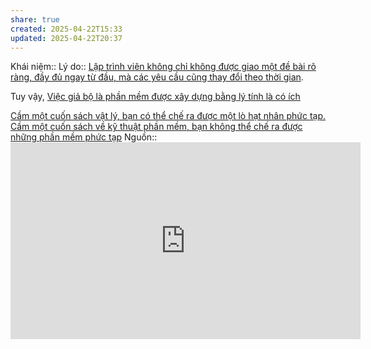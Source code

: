 ```yaml
---
share: true
created: 2025-04-22T15:33
updated: 2025-04-22T20:37
---
```

Khái niệm:: 
Lý do:: [Lập trình viên không chỉ không được giao một đề bài rõ ràng, đầy đủ ngay từ đầu, mà các yêu cầu cũng thay đổi theo thời gian](./L%E1%BA%ADp%20tr%C3%ACnh%20vi%C3%AAn%20kh%C3%B4ng%20ch%E1%BB%89%20kh%C3%B4ng%20%C4%91%C6%B0%E1%BB%A3c%20giao%20m%E1%BB%99t%20%C4%91%E1%BB%81%20b%C3%A0i%20r%C3%B5%20r%C3%A0ng,%20%C4%91%E1%BA%A7y%20%C4%91%E1%BB%A7%20ngay%20t%E1%BB%AB%20%C4%91%E1%BA%A7u,%20m%C3%A0%20c%C3%A1c%20y%C3%AAu%20c%E1%BA%A7u%20c%C5%A9ng%20thay%20%C4%91%E1%BB%95i%20theo%20th%E1%BB%9Di%20gian.md). 

Tuy vậy, [Việc giả bộ là phần mềm được xây dựng bằng lý tính là có ích](./Vi%E1%BB%87c%20gi%E1%BA%A3%20b%E1%BB%99%20l%C3%A0%20ph%E1%BA%A7n%20m%E1%BB%81m%20%C4%91%C6%B0%E1%BB%A3c%20x%C3%A2y%20d%E1%BB%B1ng%20b%E1%BA%B1ng%20l%C3%BD%20t%C3%ADnh%20l%C3%A0%20c%C3%B3%20%C3%ADch.md) 

[Cầm một cuốn sách vật lý, bạn có thể chế ra được một lò hạt nhân phức tạp. Cầm một cuốn sách về kỹ thuật phần mềm, bạn không thể chế ra được những phần mềm phức tạp](./C%E1%BA%A7m%20m%E1%BB%99t%20cu%E1%BB%91n%20s%C3%A1ch%20v%E1%BA%ADt%20l%C3%BD,%20b%E1%BA%A1n%20c%C3%B3%20th%E1%BB%83%20ch%E1%BA%BF%20ra%20%C4%91%C6%B0%E1%BB%A3c%20m%E1%BB%99t%20l%C3%B2%20h%E1%BA%A1t%20nh%C3%A2n%20ph%E1%BB%A9c%20t%E1%BA%A1p.%20C%E1%BA%A7m%20m%E1%BB%99t%20cu%E1%BB%91n%20s%C3%A1ch%20v%E1%BB%81%20k%E1%BB%B9%20thu%E1%BA%ADt%20ph%E1%BA%A7n%20m%E1%BB%81m,%20b%E1%BA%A1n%20kh%C3%B4ng%20th%E1%BB%83%20ch%E1%BA%BF%20ra%20%C4%91%C6%B0%E1%BB%A3c%20nh%E1%BB%AFng%20ph%E1%BA%A7n%20m%E1%BB%81m%20ph%E1%BB%A9c%20t%E1%BA%A1p.md)
Nguồn:: <iframe width="560" height="315" src="https://www.youtube.com/embed/watch?v=2Ki12Pi3hnc" title="YouTube video player" frameborder="0" allow="accelerometer; autoplay; clipboard-write; encrypted-media; gyroscope; picture-in-picture; web-share" referrerpolicy="strict-origin-when-cross-origin" allowfullscreen></iframe>
